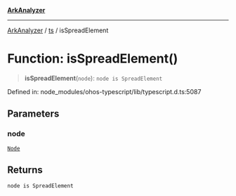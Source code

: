 [**ArkAnalyzer**](../../../../README.md)

***

[ArkAnalyzer](../../../../globals.md) / [ts](../README.md) / isSpreadElement

# Function: isSpreadElement()

> **isSpreadElement**(`node`): `node is SpreadElement`

Defined in: node\_modules/ohos-typescript/lib/typescript.d.ts:5087

## Parameters

### node

[`Node`](../interfaces/Node.md)

## Returns

`node is SpreadElement`
